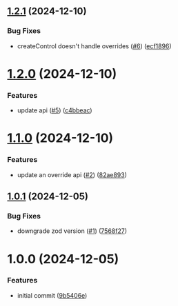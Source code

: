 ## [1.2.1](https://github.com/Advidi/zod-to-reactive-form/compare/v1.2.0...v1.2.1) (2024-12-10)


### Bug Fixes

* createControl doesn't handle overrides ([#6](https://github.com/Advidi/zod-to-reactive-form/issues/6)) ([ecf1896](https://github.com/Advidi/zod-to-reactive-form/commit/ecf1896709b069ce7d5c904c3e91eaa062ba56db))

# [1.2.0](https://github.com/Advidi/zod-to-reactive-form/compare/v1.1.0...v1.2.0) (2024-12-10)


### Features

* update api ([#5](https://github.com/Advidi/zod-to-reactive-form/issues/5)) ([c4bbeac](https://github.com/Advidi/zod-to-reactive-form/commit/c4bbeac52109b89383bad3d7e30f1081cfbaf41c))

# [1.1.0](https://github.com/Advidi/zod-to-reactive-form/compare/v1.0.1...v1.1.0) (2024-12-10)


### Features

* update an override api ([#2](https://github.com/Advidi/zod-to-reactive-form/issues/2)) ([82ae893](https://github.com/Advidi/zod-to-reactive-form/commit/82ae893250151e74448e72f7562a7c29bece441e))

## [1.0.1](https://github.com/Advidi/zod-to-reactive-form/compare/v1.0.0...v1.0.1) (2024-12-05)


### Bug Fixes

* downgrade zod version ([#1](https://github.com/Advidi/zod-to-reactive-form/issues/1)) ([7568f27](https://github.com/Advidi/zod-to-reactive-form/commit/7568f271a293383cca144b71a9c77e6949d8b70c))

# 1.0.0 (2024-12-05)


### Features

* initial commit ([9b5406e](https://github.com/Advidi/zod-to-reactive-form/commit/9b5406ed89260f79d2efd2e14566f8d63559a9ba))
